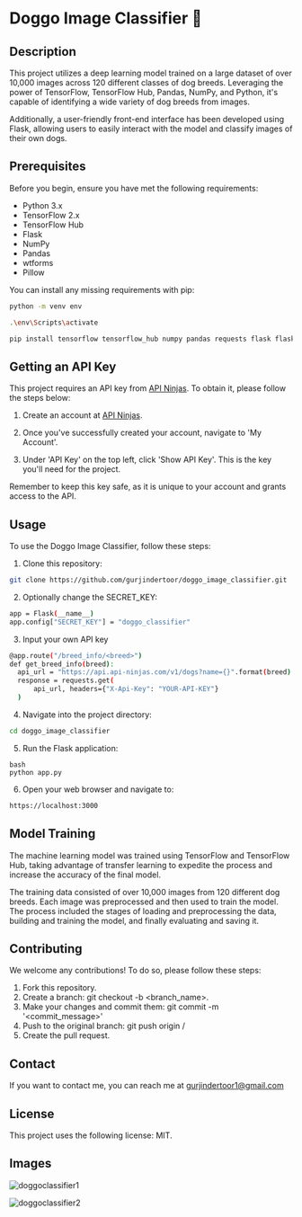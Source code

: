 # Doggo Image Classifier 🐶

## Description
This project utilizes a deep learning model trained on a large dataset of over 10,000 images across 120 different classes of dog breeds. Leveraging the power of TensorFlow, TensorFlow Hub, Pandas, NumPy, and Python, it's capable of identifying a wide variety of dog breeds from images.

Additionally, a user-friendly front-end interface has been developed using Flask, allowing users to easily interact with the model and classify images of their own dogs.

## Prerequisites
Before you begin, ensure you have met the following requirements:

* Python 3.x
* TensorFlow 2.x
* TensorFlow Hub
* Flask
* NumPy
* Pandas
* wtforms
* Pillow

You can install any missing requirements with pip:
  ```bash
  python -m venv env
  ```
  ```bash
  .\env\Scripts\activate
  ```
  ```bash
  pip install tensorflow tensorflow_hub numpy pandas requests flask flask_uploads wtforms Pillow
```
## Getting an API Key
This project requires an API key from [API Ninjas](https://api-ninjas.com/). To obtain it, please follow the steps below:

1. Create an account at [API Ninjas](https://api-ninjas.com/).

2. Once you've successfully created your account, navigate to 'My Account'.

3. Under 'API Key' on the top left, click 'Show API Key'. This is the key you'll need for the project.

Remember to keep this key safe, as it is unique to your account and grants access to the API.


## Usage
To use the Doggo Image Classifier, follow these steps:

1. Clone this repository:
  ```bash
  git clone https://github.com/gurjindertoor/doggo_image_classifier.git
  ```

2. Optionally change the SECRET_KEY:
  ```bash
  app = Flask(__name__)
  app.config["SECRET_KEY"] = "doggo_classifier"
  ```
  
3. Input your own API key
  ```bash
  @app.route("/breed_info/<breed>")
  def get_breed_info(breed):
    api_url = "https://api.api-ninjas.com/v1/dogs?name={}".format(breed)
    response = requests.get(
        api_url, headers={"X-Api-Key": "YOUR-API-KEY"}
    )
   ```

4. Navigate into the project directory:
  ```bash
  cd doggo_image_classifier
  ```
 
5. Run the Flask application:
  ```
  bash
  python app.py
  ```
  
6. Open your web browser and navigate to:
  ```bash
  https://localhost:3000
  ```
  
## Model Training
The machine learning model was trained using TensorFlow and TensorFlow Hub, taking advantage of transfer learning to expedite the process and increase the accuracy of the final model.

The training data consisted of over 10,000 images from 120 different dog breeds. Each image was preprocessed and then used to train the model. The process included the stages of loading and preprocessing the data, building and training the model, and finally evaluating and saving it.

## Contributing
We welcome any contributions! To do so, please follow these steps:

1. Fork this repository.
2. Create a branch: git checkout -b <branch_name>.
3. Make your changes and commit them: git commit -m '<commit_message>'
4. Push to the original branch: git push origin <project>/<location>
5. Create the pull request.
  
## Contact
If you want to contact me, you can reach me at gurjindertoor1@gmail.com

## License
This project uses the following license: MIT.
  
## Images

![doggoclassifier1](https://github.com/gurjindertoor/doggo_image_classifier/assets/78512847/65975b3e-9734-4eea-bcb2-25961876d99d)

![doggoclassifier2](https://github.com/gurjindertoor/doggo_image_classifier/assets/78512847/1ab70601-0e75-49e6-be91-09174d9c2058)


